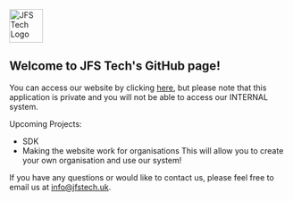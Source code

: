 <img src="https://jfstech.uk/favicons/favicon-32x32.png" alt="JFS Tech Logo" width="60"/>

## Welcome to JFS Tech's GitHub page!

You can access our website by clicking [here](https://jfstech.uk), but please note that this application is private and you will not be able to access our INTERNAL system.

Upcoming Projects:
- SDK
- Making the website work for organisations
  This will allow you to create your own organisation and use our system!

If you have any questions or would like to contact us, please feel free to email us at info@jfstech.uk.
